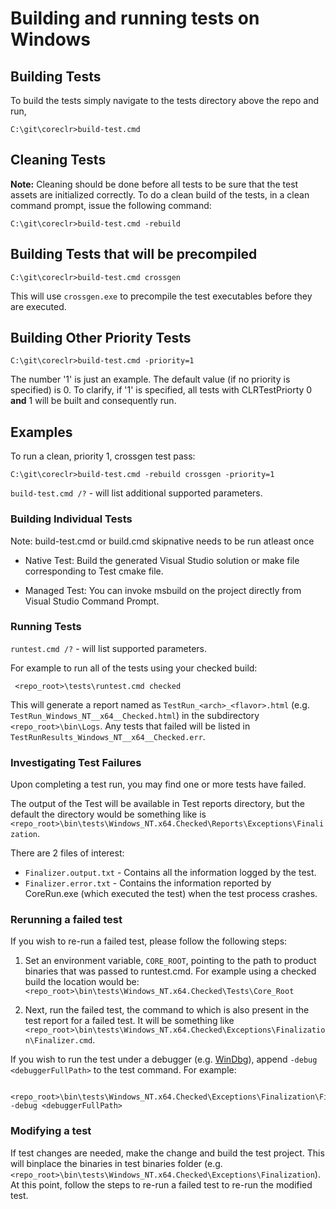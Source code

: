 Building and running tests on Windows
=====================================

## Building Tests

To build the tests simply navigate to the tests directory above the repo and run,

    C:\git\coreclr>build-test.cmd

## Cleaning Tests

**Note:** Cleaning should be done before all tests to be sure that the test assets are initialized correctly. To do a clean build of the tests, in a clean command prompt, issue the following command: 

    C:\git\coreclr>build-test.cmd -rebuild

## Building Tests that will be precompiled

    C:\git\coreclr>build-test.cmd crossgen

This will use `crossgen.exe` to precompile the test executables before they are executed.

## Building Other Priority Tests

    C:\git\coreclr>build-test.cmd -priority=1

The number '1' is just an example. The default value (if no priority is specified) is 0. To clarify, if '1' is specified, all tests with CLRTestPriorty 0 **and** 1 will be built and consequently run.

## Examples

To run a clean, priority 1, crossgen test pass:

    C:\git\coreclr>build-test.cmd -rebuild crossgen -priority=1

`build-test.cmd /?` - will list additional supported parameters.

### Building Individual Tests

Note: build-test.cmd or build.cmd skipnative needs to be run atleast once

* Native Test: Build the generated Visual Studio solution or make file corresponding to Test cmake file.
  
* Managed Test: You can invoke msbuild on the project directly from Visual Studio Command Prompt.

### Running Tests

`runtest.cmd /?` - will list supported parameters.

For example to run all of the tests using your checked build:

     <repo_root>\tests\runtest.cmd checked

This will generate a report named as `TestRun_<arch>_<flavor>.html` (e.g. `TestRun_Windows_NT__x64__Checked.html`) in the subdirectory `<repo_root>\bin\Logs`. Any tests that failed will be listed in `TestRunResults_Windows_NT__x64__Checked.err`.

### Investigating Test Failures

Upon completing a test run, you may find one or more tests have failed.

The output of the Test will be available in Test reports directory, but the default the directory would be something like is `<repo_root>\bin\tests\Windows_NT.x64.Checked\Reports\Exceptions\Finalization`.

There are 2 files of interest: 

- `Finalizer.output.txt` - Contains all the information logged by the test.
- `Finalizer.error.txt`  - Contains the information reported by CoreRun.exe (which executed the test) when the test process crashes.

### Rerunning a failed test

If you wish to re-run a failed test, please follow the following steps:

1. Set an environment variable, `CORE_ROOT`, pointing to the path to product binaries that was passed to runtest.cmd.
For example using a checked build the location would be: `<repo_root>\bin\tests\Windows_NT.x64.Checked\Tests\Core_Root`

1. Next, run the failed test, the command to which is also present in the test report for a failed test. It will be something like `<repo_root>\bin\tests\Windows_NT.x64.Checked\Exceptions\Finalization\Finalizer.cmd`.

If you wish to run the test under a debugger (e.g. [WinDbg](http://msdn.microsoft.com/en-us/library/windows/hardware/ff551063(v=vs.85).aspx)), append `-debug <debuggerFullPath>` to the test command. For example:

     <repo_root>\bin\tests\Windows_NT.x64.Checked\Exceptions\Finalization\Finalizer.cmd -debug <debuggerFullPath>

### Modifying a test

If test changes are needed, make the change and build the test project. This will binplace the binaries in test binaries folder (e.g. `<repo_root>\bin\tests\Windows_NT.x64.Checked\Exceptions\Finalization`). At this point, follow the steps to re-run a failed test to re-run the modified test.

